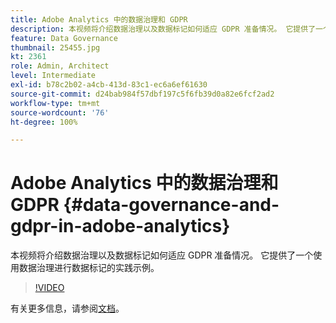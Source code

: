```yaml
---
title: Adobe Analytics 中的数据治理和 GDPR
description: 本视频将介绍数据治理以及数据标记如何适应 GDPR 准备情况。 它提供了一个使用数据治理进行数据标记的实践示例。
feature: Data Governance
thumbnail: 25455.jpg
kt: 2361
role: Admin, Architect
level: Intermediate
exl-id: b78c2b02-a4cb-413d-83c1-ec6a6ef61630
source-git-commit: d24bab984f57dbf197c5f6fb39d0a82e6fcf2ad2
workflow-type: tm+mt
source-wordcount: '76'
ht-degree: 100%

---
```


# Adobe Analytics 中的数据治理和 GDPR {#data-governance-and-gdpr-in-adobe-analytics}

本视频将介绍数据治理以及数据标记如何适应 GDPR 准备情况。 它提供了一个使用数据治理进行数据标记的实践示例。

>[!VIDEO](https://video.tv.adobe.com/v/25455/?quality=12&learn=on)

有关更多信息，请参阅[文档](https://experienceleague.adobe.com/docs/analytics/admin/data-governance/an-gdpr-overview.html?lang=zh-Hans)。
